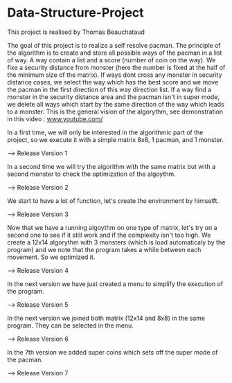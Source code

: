 # Data-Structure-Project

This project is realised by Thomas Beauchataud

The goal of this project is to realize a self resolve pacman.
The principle of the algorithm is to create and store all possible ways of the pacman in a list of way. A way contain a list and a score (number of coin on the way). We fixe a security distance from monster (here the number is fixed at the half of the minimum size of the matrix). If ways dont cross any monster in security distance cases, we select the way which has the best score and we move the pacman in the first direction of this way direction list. If a way find a monster in the security distance area and the pacman isn't in super mode, we delete all ways which start by the same direction of the way which leads to a monster.
This is the general vision of the algorythm, see demonstration in this video : www.youtube.com/

In a first time, we will only be interested in the algorithmic part of the project, so we execute it with a simple matrix 8x8, 1 pacman, and 1 monster.

--> Release Version 1


In a second time we will try the algorithm with the same matrix but with a second monster to check the optimization of the algoythm.

--> Release Version 2


We start to have a lot of function, let's create the environment by himselft.

--> Release Version 3


Now that we have a running algoythm on one type of matrix, let's try on a second one to see if it still work and if the complexity isn't too high. We create a 12x14 algorythm with 3 monsters (which is load automaticaly by the program) and we note that the program takes a while between each movement. So we optimized it.

--> Release Version 4


In the next version we have just created a menu to simplify the execution of the program.

--> Release Version 5


In the next version we joined both matrix (12x14 and 8x8) in the same program. They can be selected in the menu.

--> Release Version 6


In the 7th version we added super coins which sets off the super mode of the pacman.

--> Release Version 7
